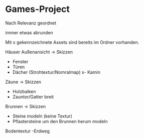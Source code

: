 # Games-Project

Nach Relevanz geordnet

immer etwas abrunden

Mit x gekennzeichnete Assets sind bereits im Ordner vorhanden.

Häuser Außenansicht -> Skizzen
 - Fenster
 - Türen
 - Dächer (Strohtextur/Nomralmap)
 x- Kamin
 
 Zäune -> Skizzen
 - Holzbalken
 - Zauntor/Gatter breit
 
 Brunnen -> Skizzen
 - Steine modeln (keine Textur)
 - Pflastersteine um den Brunnen herum modeln
 
 Bodentextur
 -Erdweg
